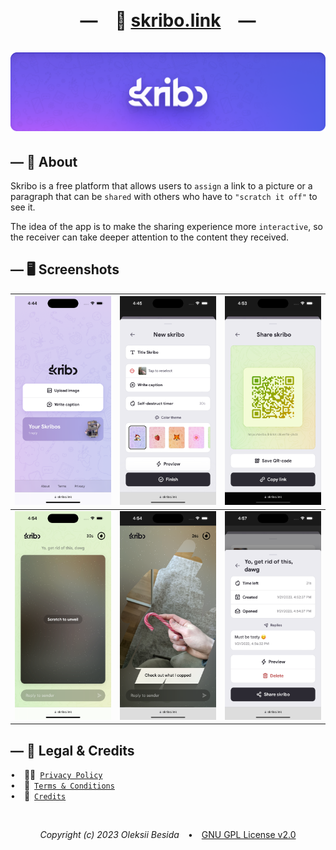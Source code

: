 <h1 align="center">&nbsp;<br>— 🎨 <a href="https://skribo.link">skribo.link</a> —<br>&nbsp;<img src="./assets/logo/colorful.png"/></h1>

## — 📖 About
Skribo is a free platform that allows users to `assign` a link to a picture or a paragraph that can be `shared` with others who have to `"scratch it off"` to see it.

The idea of the app is to make the sharing experience more `interactive`, so the receiver can take deeper attention to the content they received. 

## — 🖥️ Screenshots

| ![homepage](/assets/screenshots/homepage.png) | ![homepage](/assets/screenshots/create.png) | ![homepage](/assets/screenshots/share.png) |
| --- | --- | --- |
| ![homepage](/assets/screenshots/loaded.png) | ![homepage](/assets/screenshots/scratched.png) | ![homepage](/assets/screenshots/details.png) |


## — 📝 Legal & Credits
• 🕵🏻 <a href="./PRIVACY.md">`Privacy Policy`</a><br>
• 📱 <a href="./TERMS.md">`Terms & Conditions`</a><br>
• 🤗 <a href="./public/CREDITS.md">`Credits`</a><br>

<br>

<p align="center"><i>Copyright (c) 2023 Oleksii Besida</i> • <a href="./LICENSE.md">GNU GPL License v2.0</a></p>
